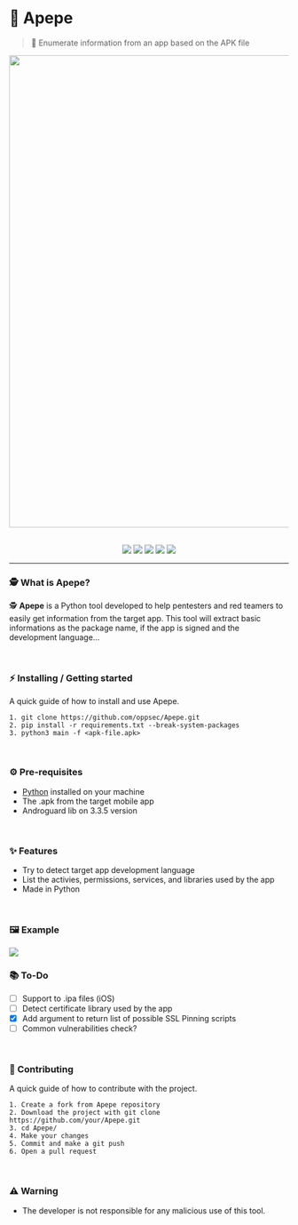 # 📲 Apepe
> 📲 Enumerate information from an app based on the APK file

<div align="center">
 <img src="https://i.imgur.com/0qh6sHq.jpg" width="850">
</div>

<br>

<p align="center">
    <img src="https://img.shields.io/github/license/oppsec/Apepe?color=orange&logo=github&logoColor=orange&style=for-the-badge">
    <img src="https://img.shields.io/github/issues/oppsec/Apepe?color=orange&logo=github&logoColor=orange&style=for-the-badge">
    <img src="https://img.shields.io/github/stars/oppsec/Apepe?color=orange&label=STARS&logo=github&logoColor=orange&style=for-the-badge">
    <img src="https://img.shields.io/github/forks/oppsec/Apepe?color=orange&logo=github&logoColor=orange&style=for-the-badge">
    <img src="https://img.shields.io/github/languages/code-size/oppsec/Apepe?color=orange&logo=github&logoColor=orange&style=for-the-badge">
</p>

___

### 🕵️ What is Apepe?
🕵️ **Apepe** is a Python tool developed to help pentesters and red teamers to easily get information from the target app. This tool will extract basic informations as the package name, if the app is signed and the development language...

<br>

### ⚡ Installing / Getting started

A quick guide of how to install and use Apepe.

```shell
1. git clone https://github.com/oppsec/Apepe.git
2. pip install -r requirements.txt --break-system-packages
3. python3 main -f <apk-file.apk>
```

<br>

### ⚙️ Pre-requisites
- [Python](https://www.python.org/downloads/) installed on your machine
- The .apk from the target mobile app
- Androguard lib on 3.3.5 version

<br>

### ✨ Features
- Try to detect target app development language
- List the activies, permissions, services, and libraries used by the app
- Made in Python

<br>

### 🖼️ Example

<img src="https://i.imgur.com/iL2q2nQ.png">

<br>

### 📚 To-Do

- [ ] Support to .ipa files (iOS)
- [ ] Detect certificate library used by the app 
- [x] Add argument to return list of possible SSL Pinning scripts
- [ ] Common vulnerabilities check?

<br>

### 🔨 Contributing

A quick guide of how to contribute with the project.

```shell
1. Create a fork from Apepe repository
2. Download the project with git clone https://github.com/your/Apepe.git
3. cd Apepe/
4. Make your changes
5. Commit and make a git push
6. Open a pull request
```

<br>

### ⚠️ Warning
- The developer is not responsible for any malicious use of this tool.
